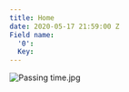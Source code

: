 ```yaml
---
title: Home
date: 2020-05-17 21:59:00 Z
Field name:
  '0': 
  Key: 
---
```


![Passing time.jpg](/uploads/Passing%20time.jpg)